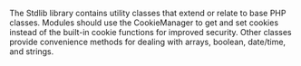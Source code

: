 The Stdlib library contains utility classes that extend or relate to base PHP classes. Modules should use the CookieManager to get and set cookies instead of the built-in cookie functions for improved security.
Other classes provide convenience methods for dealing with arrays, boolean, date/time, and strings.